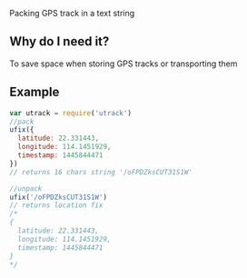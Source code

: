 Packing GPS track in a text string

## Why do I need it?
To save space when storing GPS tracks or transporting them

## Example
```js
var utrack = require('utrack')
//pack
ufix({
  latitude: 22.331443,
  longitude: 114.1451929,
  timestamp: 1445844471
})
// returns 16 chars string '/oFPDZksCUT31S1W'

//unpack
ufix('/oFPDZksCUT31S1W')
// returns location fix
/*
{
  latitude: 22.331443,
  longitude: 114.1451929,
  timestamp: 1445844471
}
*/
```
